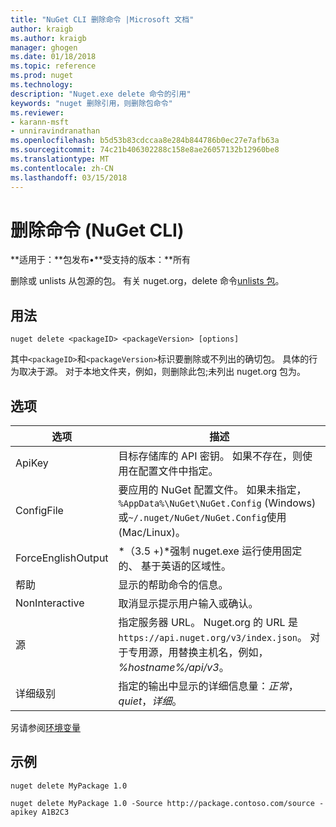 ```yaml
---
title: "NuGet CLI 删除命令 |Microsoft 文档"
author: kraigb
ms.author: kraigb
manager: ghogen
ms.date: 01/18/2018
ms.topic: reference
ms.prod: nuget
ms.technology: 
description: "Nuget.exe delete 命令的引用"
keywords: "nuget 删除引用，则删除包命令"
ms.reviewer:
- karann-msft
- unniravindranathan
ms.openlocfilehash: b5d53b83cdccaa8e284b844786b0ec27e7afb63a
ms.sourcegitcommit: 74c21b406302288c158e8ae26057132b12960be8
ms.translationtype: MT
ms.contentlocale: zh-CN
ms.lasthandoff: 03/15/2018
---
```

# <a name="delete-command-nuget-cli"></a>删除命令 (NuGet CLI)

**适用于：**包发布&bullet;**受支持的版本：**所有

删除或 unlists 从包源的包。 有关 nuget.org，delete 命令[unlists 包](../policies/deleting-packages.md)。

## <a name="usage"></a>用法

```cli
nuget delete <packageID> <packageVersion> [options]
```

其中`<packageID>`和`<packageVersion>`标识要删除或不列出的确切包。 具体的行为取决于源。 对于本地文件夹，例如，则删除此包;未列出 nuget.org 包为。

## <a name="options"></a>选项

| 选项 | 描述 |
| --- | --- |
| ApiKey | 目标存储库的 API 密钥。 如果不存在，则使用在配置文件中指定。 |
| ConfigFile | 要应用的 NuGet 配置文件。 如果未指定， `%AppData%\NuGet\NuGet.Config` (Windows) 或`~/.nuget/NuGet/NuGet.Config`使用 (Mac/Linux)。|
| ForceEnglishOutput | *（3.5 +)*强制 nuget.exe 运行使用固定的、 基于英语的区域性。 |
| 帮助 | 显示的帮助命令的信息。 |
| NonInteractive | 取消显示提示用户输入或确认。 |
| 源 | 指定服务器 URL。 Nuget.org 的 URL 是`https://api.nuget.org/v3/index.json`。 对于专用源，用替换主机名，例如， *%hostname%/api/v3*。 |
| 详细级别 | 指定的输出中显示的详细信息量：*正常*， *quiet*，*详细*。 |

另请参阅[环境变量](cli-ref-environment-variables.md)

## <a name="examples"></a>示例

```cli
nuget delete MyPackage 1.0

nuget delete MyPackage 1.0 -Source http://package.contoso.com/source -apikey A1B2C3
```
